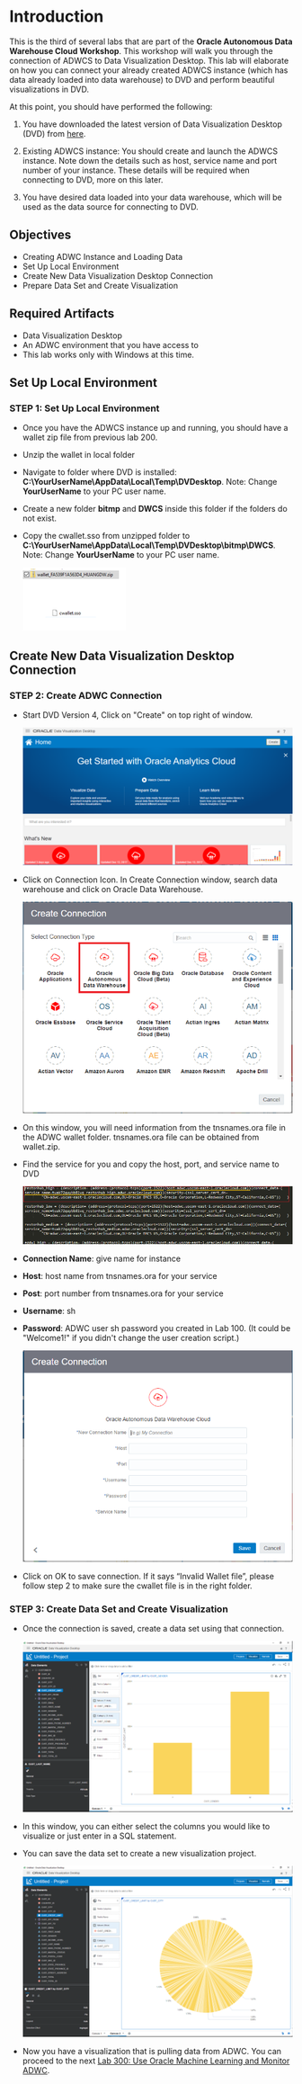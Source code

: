 # Introduction

This is the third of several labs that are part of the **Oracle Autonomous Data Warehouse Cloud Workshop**. This workshop will walk you through the connection of ADWCS to Data Visualization Desktop. This lab will elaborate on how you can connect your already created ADWCS instance (which has data already loaded into data warehouse) to DVD and perform beautiful visualizations in DVD.

At this point, you should have performed the following:
1. You have downloaded the latest version of Data Visualization Desktop (DVD) from [here](http://www.oracle.com/technetwork/middleware/oracle-data-visualization/downloads/oracle-data-visualization-desktop-2938957.html).

2. Existing ADWCS instance: You should create and launch the ADWCS instance. Note down the details such as host, service name and port number of your instance. These details will be required when connecting to DVD, more on this later.

3. You have desired data loaded into your data warehouse, which will be used as the data source for connecting to DVD.

## Objectives
- Creating ADWC Instance and Loading Data
- Set Up Local Environment
- Create New Data Visualization Desktop Connection
- Prepare Data Set and Create Visualization


## Required Artifacts

- Data Visualization Desktop
- An ADWC environment that you have access to
- This lab works only with Windows at this time.

## Set Up Local Environment

### **STEP 1**: Set Up Local Environment

- Once you have the ADWCS instance up and running, you should have a wallet zip file from previous lab 200.

- Unzip the wallet in local folder
- Navigate to folder where DVD is installed: **C:\\YourUserName\AppData\Local\Temp\DVDesktop**. Note: Change **YourUserName** to your PC user name. 
- Create a new folder **bitmp** and **DWCS** inside this folder if the folders do not exist.
- Copy the cwallet.sso from unzipped folder to **C:\\YourUserName\AppData\Local\Temp\DVDesktop\bitmp\DWCS**. Note: Change **YourUserName** to your PC user name. 


  ![](images/300/Picture300-00.PNG)

## Create New Data Visualization Desktop Connection 


### **STEP 2**: Create ADWC Connection


- Start DVD Version 4, Click on "Create" on top right of window.

  ![](images/300/Picture300-01.PNG)



- Click on Connection Icon. In Create Connection window, search data warehouse and click on Oracle Data Warehouse.

  ![](images/300/Picture300-02.PNG)


- On this window, you will need information from the tnsnames.ora file in the ADWC wallet folder. tnsnames.ora file can be obtained from wallet.zip.

- Find the service for you and copy the host, port, and service name to DVD 

  ![](images/300/Picture300-04.PNG)

- **Connection Name**: give name for instance
- **Host**: host name from tnsnames.ora for your service
- **Post**: port number from tnsnames.ora for your service
- **Username**: sh
- **Password**: ADWC user sh password you created in Lab 100. (It could be "Welcome1!" if you didn't change the user creation script.)

  ![](images/300/Picture300-03.PNG)


- Click on OK to save connection. If it says “Invalid Wallet file”, please follow step 2 to make sure the cwallet file is in the right folder. 


### **STEP 3**: Create Data Set and Create Visualization

- Once the connection is saved, create a data set using that connection. 

  ![](images/300/Picture300-07.PNG)

- In this window, you can either select the columns you would like to visualize or just enter in a SQL statement.

- You can save the data set to create a new visualization project.

  ![](images/300/Picture300-06.PNG)

- Now you have a visualization that is pulling data from ADWC. You can proceed to the next [Lab 300: Use Oracle Machine Learning and Monitor ADWC](LabGuide300.md). 
